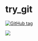 # try_git

[![GitHub tag](https://img.shields.io/github/tag/strongloop/express.svg)](https://github.com/eniltonj/try_git/releases)

[![][release img]][release]



[release]:https://github.com/eniltonj/try_git/releases
[release img]:https://img.shields.io/github/tag/strongloop/express.svg
